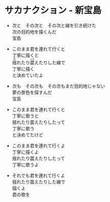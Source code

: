 # サカナクション - 新宝島

- 次と　その次と　その次と線を引き続けた  
  次の目的地を描くんだ  
  宝島

- このまま君を連れて行くと  
  丁寧に描くと  
  <ruby><rb>揺</rb><rt>ゆ</rt></ruby>れたり<ruby><rb>震</rb><rt>ふる</rt></ruby>えたりした線で  
  丁寧に描く  
  と決めていたよ

- 次も　その次も　その次もまだ目的地じゃない  
  夢の景色を探すんだ  
  宝島

- このまま君を連れて行くと  
  丁寧に歌うと  
  揺れたり震えたりしたって  
  丁寧に歌う  
  と決めてたけど

- このまま君を連れて行くよ  
  丁寧に描くよ  
  揺れたり震えたりしたって  
  丁寧に歌うよ

- それでも君を連れて行くよ  
  揺れたり震えたりした線で  
  描くよ  
  君の歌を
